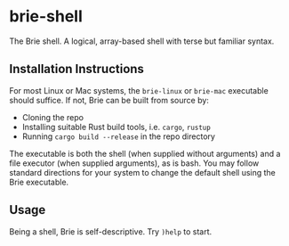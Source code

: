 # brie-shell
The Brie shell.  A logical, array-based shell with terse but familiar syntax.

## Installation Instructions
For most Linux or Mac systems, the `brie-linux` or `brie-mac` executable should suffice.
If not, Brie can be built from source by:
- Cloning the repo
- Installing suitable Rust build tools, i.e. `cargo`, `rustup`
- Running `cargo build --release` in the repo directory

The executable is both the shell (when supplied without arguments) and a file executor (when supplied arguments), as is bash.  You may follow standard directions for your system to change the default shell using the Brie executable.

## Usage
Being a shell, Brie is self-descriptive.  Try `)help` to start.
